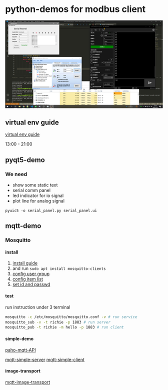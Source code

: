 # python-demos for modbus client

![ScreenShot](./pyqt5-demo/ScreenShot.png)

## virtual env guide

[virtual env guide](https://www.cnblogs.com/freely/p/8022923.html)

13:00 - 21:00

## pyqt5-demo

### We need

* show some static text
* serial comm panel
* led indicator for io signal
* plot line for analog signal

```
pyuic5 -o serial_panel.py serial_panel.ui
```

## mqtt-demo

### Mosquitto

#### install
1. [install guide](https://mosquitto.org/blog/2013/01/mosquitto-debian-repository/)
2. and run `sudo apt install mosquitto-clients`
3. [config user group](https://www.cnblogs.com/yangyangming/p/12628209.html)
4. [config item list](https://www.cnblogs.com/chen1-kerr/p/7258487.html)
5. [set id and passwd](https://www.cnblogs.com/zkwarrior/p/10950294.html)

#### test
run instruction under 3 terminal
```bash
mosquitto -c /etc/mosquitto/mosquitto.conf -v # run service
mosquitto_sub -v -t richie -p 1883 # run server
mosquitto_pub -t richie -m hello -p 1883 # run client
```

#### simple-demo

[paho-mqtt-API](https://www.cnblogs.com/lnn123/p/10837754.html)

[mqtt-simple-server](./mqtt-demo/mqtt-simple-server.py)
[mqtt-simple-client](./mqtt-demo/mqtt-simple-client.py)

#### image-transport

[mqtt-image-transport](https://gist.github.com/WakeupTsai/6cac70f8e9f26cc909e9223346580a0f)